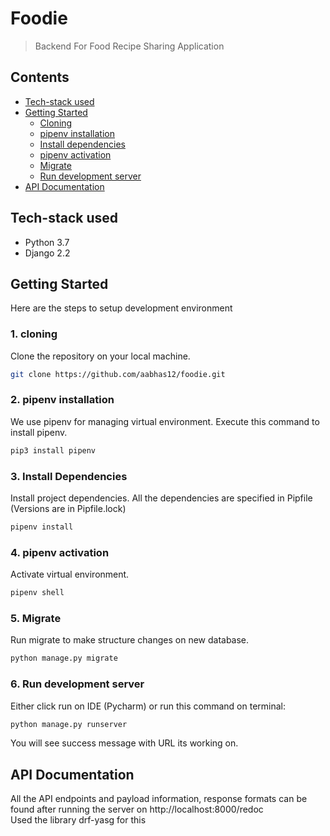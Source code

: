 # Foodie
> Backend For Food Recipe Sharing Application

## Contents
- [Tech-stack used](#tech-stack-used)
- [Getting Started](#getting-started)
    - [Cloning](#1-cloning)
    - [pipenv installation](#2-pipenv-installation)
    - [Install dependencies](#3-install-dependencies)
    - [pipenv activation](#4-pipenv-activation)
    - [Migrate](#5-migrate)
    - [Run development server](#6-run-development-server)
- [API Documentation](#api-documentation)

## Tech-stack used
- Python 3.7
- Django 2.2

## Getting Started
Here are the steps to setup development environment
### 1. cloning
Clone the repository on your local machine.
```sh
git clone https://github.com/aabhas12/foodie.git
```

### 2. pipenv installation
We use pipenv for managing virtual environment. Execute this command to install pipenv.
```sh
pip3 install pipenv
```

### 3. Install Dependencies
Install project dependencies. All the dependencies are specified in Pipfile (Versions are in Pipfile.lock)
```sh
pipenv install
```

### 4. pipenv activation
Activate virtual environment.
```sh
pipenv shell
```

### 5. Migrate
Run migrate to make structure changes on new database.
```sh
python manage.py migrate
```

### 6. Run development server
Either click run on IDE (Pycharm) or run this command on terminal:
```sh
python manage.py runserver
```
You will see success message with URL its working on.

## API Documentation
All the API endpoints and payload information, response formats can be found after running the server on 
http://localhost:8000/redoc<br />
Used the library drf-yasg for this
